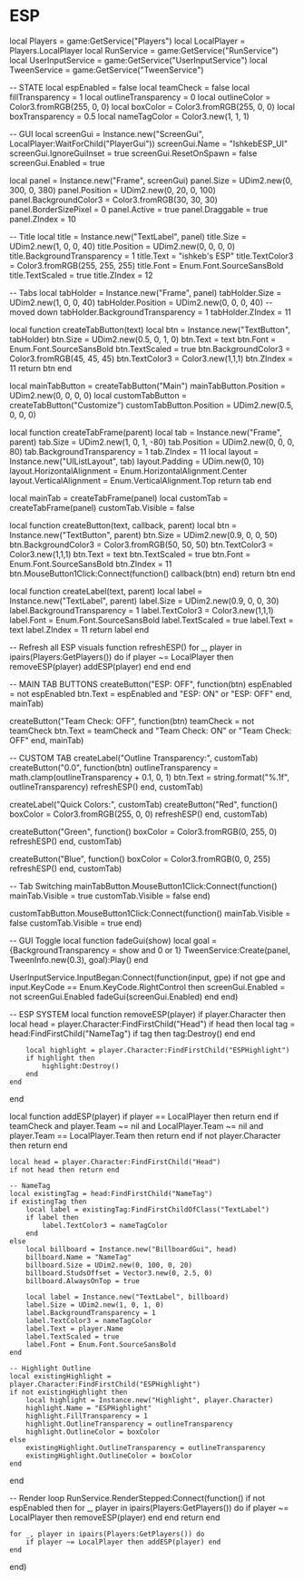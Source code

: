 # ESP
local Players = game:GetService("Players")
local LocalPlayer = Players.LocalPlayer
local RunService = game:GetService("RunService")
local UserInputService = game:GetService("UserInputService")
local TweenService = game:GetService("TweenService")

-- STATE
local espEnabled = false
local teamCheck = false
local fillTransparency = 1
local outlineTransparency = 0
local outlineColor = Color3.fromRGB(255, 0, 0)
local boxColor = Color3.fromRGB(255, 0, 0)
local boxTransparency = 0.5
local nameTagColor = Color3.new(1, 1, 1)

-- GUI
local screenGui = Instance.new("ScreenGui", LocalPlayer:WaitForChild("PlayerGui"))
screenGui.Name = "IshkebESP_UI"
screenGui.IgnoreGuiInset = true
screenGui.ResetOnSpawn = false
screenGui.Enabled = true

local panel = Instance.new("Frame", screenGui)
panel.Size = UDim2.new(0, 300, 0, 380)
panel.Position = UDim2.new(0, 20, 0, 100)
panel.BackgroundColor3 = Color3.fromRGB(30, 30, 30)
panel.BorderSizePixel = 0
panel.Active = true
panel.Draggable = true
panel.ZIndex = 10

-- Title
local title = Instance.new("TextLabel", panel)
title.Size = UDim2.new(1, 0, 0, 40)
title.Position = UDim2.new(0, 0, 0, 0)
title.BackgroundTransparency = 1
title.Text = "ishkeb's ESP"
title.TextColor3 = Color3.fromRGB(255, 255, 255)
title.Font = Enum.Font.SourceSansBold
title.TextScaled = true
title.ZIndex = 12

-- Tabs
local tabHolder = Instance.new("Frame", panel)
tabHolder.Size = UDim2.new(1, 0, 0, 40)
tabHolder.Position = UDim2.new(0, 0, 0, 40) -- moved down
tabHolder.BackgroundTransparency = 1
tabHolder.ZIndex = 11

local function createTabButton(text)
	local btn = Instance.new("TextButton", tabHolder)
	btn.Size = UDim2.new(0.5, 0, 1, 0)
	btn.Text = text
	btn.Font = Enum.Font.SourceSansBold
	btn.TextScaled = true
	btn.BackgroundColor3 = Color3.fromRGB(45, 45, 45)
	btn.TextColor3 = Color3.new(1,1,1)
	btn.ZIndex = 11
	return btn
end

local mainTabButton = createTabButton("Main")
mainTabButton.Position = UDim2.new(0, 0, 0, 0)
local customTabButton = createTabButton("Customize")
customTabButton.Position = UDim2.new(0.5, 0, 0, 0)

local function createTabFrame(parent)
	local tab = Instance.new("Frame", parent)
	tab.Size = UDim2.new(1, 0, 1, -80)
	tab.Position = UDim2.new(0, 0, 0, 80)
	tab.BackgroundTransparency = 1
	tab.ZIndex = 11
	local layout = Instance.new("UIListLayout", tab)
	layout.Padding = UDim.new(0, 10)
	layout.HorizontalAlignment = Enum.HorizontalAlignment.Center
	layout.VerticalAlignment = Enum.VerticalAlignment.Top
	return tab
end

local mainTab = createTabFrame(panel)
local customTab = createTabFrame(panel)
customTab.Visible = false

local function createButton(text, callback, parent)
	local btn = Instance.new("TextButton", parent)
	btn.Size = UDim2.new(0.9, 0, 0, 50)
	btn.BackgroundColor3 = Color3.fromRGB(50, 50, 50)
	btn.TextColor3 = Color3.new(1,1,1)
	btn.Text = text
	btn.TextScaled = true
	btn.Font = Enum.Font.SourceSansBold
	btn.ZIndex = 11
	btn.MouseButton1Click:Connect(function() callback(btn) end)
	return btn
end

local function createLabel(text, parent)
	local label = Instance.new("TextLabel", parent)
	label.Size = UDim2.new(0.9, 0, 0, 30)
	label.BackgroundTransparency = 1
	label.TextColor3 = Color3.new(1,1,1)
	label.Font = Enum.Font.SourceSansBold
	label.TextScaled = true
	label.Text = text
	label.ZIndex = 11
	return label
end

-- Refresh all ESP visuals
function refreshESP()
	for _, player in ipairs(Players:GetPlayers()) do
		if player ~= LocalPlayer then
			removeESP(player)
			addESP(player)
		end
	end
end

-- MAIN TAB BUTTONS
createButton("ESP: OFF", function(btn)
	espEnabled = not espEnabled
	btn.Text = espEnabled and "ESP: ON" or "ESP: OFF"
end, mainTab)

createButton("Team Check: OFF", function(btn)
	teamCheck = not teamCheck
	btn.Text = teamCheck and "Team Check: ON" or "Team Check: OFF"
end, mainTab)

-- CUSTOM TAB
createLabel("Outline Transparency:", customTab)
createButton("0.0", function(btn)
	outlineTransparency = math.clamp(outlineTransparency + 0.1, 0, 1)
	btn.Text = string.format("%.1f", outlineTransparency)
	refreshESP()
end, customTab)

createLabel("Quick Colors:", customTab)
createButton("Red", function()
	boxColor = Color3.fromRGB(255, 0, 0)
	refreshESP()
end, customTab)

createButton("Green", function()
	boxColor = Color3.fromRGB(0, 255, 0)
	refreshESP()
end, customTab)

createButton("Blue", function()
	boxColor = Color3.fromRGB(0, 0, 255)
	refreshESP()
end, customTab)

-- Tab Switching
mainTabButton.MouseButton1Click:Connect(function()
	mainTab.Visible = true
	customTab.Visible = false
end)

customTabButton.MouseButton1Click:Connect(function()
	mainTab.Visible = false
	customTab.Visible = true
end)

-- GUI Toggle
local function fadeGui(show)
	local goal = {BackgroundTransparency = show and 0 or 1}
	TweenService:Create(panel, TweenInfo.new(0.3), goal):Play()
end

UserInputService.InputBegan:Connect(function(input, gpe)
	if not gpe and input.KeyCode == Enum.KeyCode.RightControl then
		screenGui.Enabled = not screenGui.Enabled
		fadeGui(screenGui.Enabled)
	end
end)

-- ESP SYSTEM
local function removeESP(player)
	if player.Character then
		local head = player.Character:FindFirstChild("Head")
		if head then
			local tag = head:FindFirstChild("NameTag")
			if tag then tag:Destroy() end
		end

		local highlight = player.Character:FindFirstChild("ESPHighlight")
		if highlight then
			highlight:Destroy()
		end
	end
end

local function addESP(player)
	if player == LocalPlayer then return end
	if teamCheck and player.Team ~= nil and LocalPlayer.Team ~= nil and player.Team == LocalPlayer.Team then return end
	if not player.Character then return end

	local head = player.Character:FindFirstChild("Head")
	if not head then return end

	-- NameTag
	local existingTag = head:FindFirstChild("NameTag")
	if existingTag then
		local label = existingTag:FindFirstChildOfClass("TextLabel")
		if label then
			label.TextColor3 = nameTagColor
		end
	else
		local billboard = Instance.new("BillboardGui", head)
		billboard.Name = "NameTag"
		billboard.Size = UDim2.new(0, 100, 0, 20)
		billboard.StudsOffset = Vector3.new(0, 2.5, 0)
		billboard.AlwaysOnTop = true

		local label = Instance.new("TextLabel", billboard)
		label.Size = UDim2.new(1, 0, 1, 0)
		label.BackgroundTransparency = 1
		label.TextColor3 = nameTagColor
		label.Text = player.Name
		label.TextScaled = true
		label.Font = Enum.Font.SourceSansBold
	end

	-- Highlight Outline
	local existingHighlight = player.Character:FindFirstChild("ESPHighlight")
	if not existingHighlight then
		local highlight = Instance.new("Highlight", player.Character)
		highlight.Name = "ESPHighlight"
		highlight.FillTransparency = 1
		highlight.OutlineTransparency = outlineTransparency
		highlight.OutlineColor = boxColor
	else
		existingHighlight.OutlineTransparency = outlineTransparency
		existingHighlight.OutlineColor = boxColor
	end
end

-- Render loop
RunService.RenderStepped:Connect(function()
	if not espEnabled then
		for _, player in ipairs(Players:GetPlayers()) do
			if player ~= LocalPlayer then removeESP(player) end
		end
		return
	end

	for _, player in ipairs(Players:GetPlayers()) do
		if player ~= LocalPlayer then addESP(player) end
	end
end)

